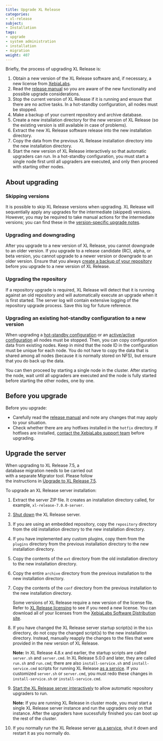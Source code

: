```yaml
---
title: Upgrade XL Release
categories:
- xl-release
subject:
- Installation
tags:
- upgrade
- system administration
- installation
- migration
weight: 407
---
```


Briefly, the process of upgrading XL Release is:

1. Obtain a new version of the XL Release software and, if necessary, a new license from [XebiaLabs](https://dist.xebialabs.com/).
1. Read the [release manual](/xl-release/latest/releasemanual.html) so you are aware of the new functionality and possible upgrade considerations.
1. Stop the current version of XL Release if it is running and ensure that there are no active tasks. In a hot-standby configuration, all nodes must be stopped.
1. Make a backup of your current repository and archive database.
1. Create a new installation directory for the new version of XL Release (so the existing version is still available in case of problems).
1. Extract the new XL Release software release into the new installation directory.
1. Copy the data from the previous XL Release installation directory into the new installation directory.
1. Start the new version of XL Release interactively so that automatic upgraders can run. In a hot-standby configuration, you must start a single node first until all upgraders are executed, and only then proceed with starting other nodes.

## About upgrading

### Skipping versions

It is possible to skip XL Release versions when upgrading. XL Release will sequentially apply any upgrades for the intermediate (skipped) versions. However, you may be required to take manual actions for the intermediate versions; you can find these in the [version-specific upgrade notes](/xl-release/latest/upgrademanual.html).

### Upgrading and downgrading

After you upgrade to a new version of XL Release, you cannot downgrade to an older version. If you upgrade to a release candidate (RC), alpha, or beta version, you cannot upgrade to a newer version or downgrade to an older version. Ensure that you always [create a backup of your repository](/xl-release/how-to/back-up-xl-release.html) before you upgrade to a new version of XL Release.

### Upgrading the repository

If a repository upgrade is required, XL Release will detect that it is running against an old repository and will automatically execute an upgrade when it is first started. The server log will contain extensive logging of the repository upgrade process. Save this log for future reference.

### Upgrading an existing hot-standby configuration to a new version

When upgrading a [hot-standby configuration](/xl-release/how-to/configure-active-hot-standby.html) or an [active/active configuration](/xl-release/how-to/configure-active-active.html) all nodes must be stopped. Then, you can copy configuration data from existing nodes. Keep in mind that the node ID in the configuration must be unique for each node. You do not have to copy the data that is shared among all nodes (because it is normally stored on NFS), but ensure that you do back up the data.

You can then proceed by starting a single node in the cluster. After starting the node, wait until all upgraders are executed and the node is fully started before starting the other nodes, one by one.

## Before you upgrade

Before you upgrade:

* Carefully read the [release manual](/xl-release/latest/releasemanual.html) and note any changes that may apply to your situation.
* Check whether there are any hotfixes installed in the `hotfix` directory. If hotfixes are installed, [contact the XebiaLabs support team](https://support.xebialabs.com/hc/en-us/requests/new) before upgrading.

## Upgrade the server

<div class="alert alert-warning" style="width: 60%">
When upgrading to XL Release 7.5, a database migration needs to be carried out with a separate Migrator tool. Please follow the instructions in <a href="/xl-release/how-to/upgrade-to-7.5.0.html">Upgrade to XL Release 7.5</a>.
</div>

To upgrade an XL Release server installation:

1. Extract the server ZIP file. It creates an installation directory called, for example, `xl-release-7.0.0-server`.

1. [Shut down](/xl-release/how-to/shut-down-xl-release.html) the XL Release server.

1. If you are using an embedded repository, copy the `repository` directory from the old installation directory to the new installation directory.

1. If you have implemented any custom plugins, copy them from the `plugins` directory from the previous installation directory to the new installation directory.

1. Copy the contents of the `ext` directory from the old installation directory to the new installation directory.

1. Copy the entire `archive` directory from the previous installation to the new installation directory.

1. Copy the contents of the `conf` directory from the previous installation to the new installation directory.

    Some versions of XL Release require a new version of the license file. Refer to [XL Release licensing](/xl-release/concept/xl-release-licensing.html#license-types) to see if you need a new license. You can download all of your licenses from the [XebiaLabs Software Distribution site](https://dist.xebialabs.com/).

1. If you have changed the XL Release server startup script(s) in the `bin` directory, do not copy the changed script(s) to the new installation directory. Instead, manually reapply the changes to the files that were provided in the new version of XL Release.

    **Note:** In XL Release 4.8.x and earlier, the startup scripts are called `server.sh` and `server.cmd`. In XL Release 5.0.0 and later, they are called `run.sh` and `run.cmd`; there are also `install-service.sh` and `install-service.cmd` scripts for running XL Release [as a service](/xl-release/how-to/install-xl-release-as-a-service.html). If you customized `server.sh` or `server.cmd`, you must redo these changes in `install-service.sh` or `install-service.cmd`.

1. [Start the XL Release server interactively](/xl-release/how-to/start-xl-release.html) to allow automatic repository upgraders to run.

	**Note:** If you are running XL Release in cluster mode, you must start a single XL Release server instance and run the upgraders only on that instance. After the upgraders have sucessfully finished you can boot up the rest of the cluster.

1. If you normally run the XL Release server [as a service](/xl-release/how-to/install-xl-release-as-a-service.html), shut it down and restart it as you normally do.
